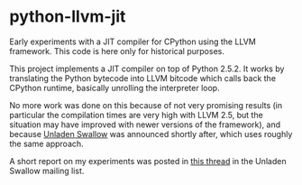 python-llvm-jit
===============

Early experiments with a JIT compiler for CPython using the LLVM
framework. This code is here only for historical purposes.

This project implements a JIT compiler on top of Python 2.5.2. It
works by translating the Python bytecode into LLVM bitcode which calls
back the CPython runtime, basically unrolling the interpreter loop. 

No more work was done on this because of not very promising results
(in particular the compilation times are very high with LLVM 2.5, but
the situation may have improved with newer versions of the framework),
and because [Unladen Swallow][unladen] was announced shortly after, which uses
roughly the same approach. 

A short report on my experiments was posted in [this thread][thread] in the
Unladen Swallow mailing list.

[unladen]: http://code.google.com/p/unladen-swallow
[thread]: https://groups.google.com/d/msg/unladen-swallow/bqf9TzWHhts/1mDiQn5IRYoJ
